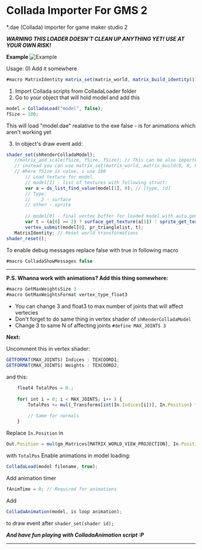 # Collada Importer For GMS 2
*.dae (Collada) importer for game maker studio 2

***WARNING THIS LOADER DOESN'T CLEAN UP ANYTHING YET! USE AT YOUR OWN RISK!***

**Example**
![Example](Example.png)

Usage:
 0) Add it somewhere
 ```javascript
 #macro MatrixIdentity matrix_set(matrix_world, matrix_build_identity());
 ```
 
 1) Import Collada scripts from ColladaLoader folder
 2) Go to your object that will hold model and add this
 
 ```javascript
 model = ColladaLoad("model", false);
 fSize = 100;
 ```
 
 This will load "model.dae" realative to the exe
 false - is for animations which aren't working yet
 
 3) In object's draw event add:
 ```javascript
 shader_set(shRenderColladaModel);
    //matrix_add_scale(fSize, fSize, fSize); // This can be also imported from this project
    // instead you can use matrix_set(matrix_world, matrix_build(0, 0, 0, 0, 0, 0, fSize, fSize, fSize));
    // Where fSize is value, i use 100
        // Load texture for model
        // model[1] - list of textures with following struct:
        var a = ds_list_find_value(model[1], 0); // [type, id]
        // Type:
        //    2 - surface
        // other - sprite
        
        // model[0] - final vertex buffer for loaded model with auto generated format
        var t = (a[0] == 2) ? surface_get_texture(a[1]) : sprite_get_texture(a[1], 0);
        vertex_submit(model[0], pr_trianglelist, t);
    MatrixIdentity; // Reset world transformations
shader_reset();
 ```

To enable debug messages replace false with true in following macro

```javascript
#macro ColladaShowMessages false
```
 
***
**P.S. Whanna work with animations? Add this thing somewhere:**

```javascript
#macro GetMaxWeightsSize 3
#macro GetMaxWeightsFormat vertex_type_float3
```
* You can change 3 and float3 to max number of joints that will affect vertecies
* Don't forget to do same thing in vertex shader of ```shRenderColladaModel```
* Change 3 to same N of affecting joints ```#define MAX_JOINTS 3```

**Next:**

Uncomment this in vertex shader:
```javascript
GETFORMAT(MAX_JOINTS) Indices : TEXCOORD1;
GETFORMAT(MAX_JOINTS) Weights : TEXCOORD2;
```
and this:
```javascript
    float4 TotalPos = 0.;
    
    for( int i = 0; i < MAX_JOINTS; i++ ) {
        TotalPos += mul(_Transforms[int(In.Indices[i])], In.Position) * In.Weights[i];
        
        // Same for normals
    }
```
Replace ```In.Position``` in 
```javascript
Out.Position = mul(gm_Matrices[MATRIX_WORLD_VIEW_PROJECTION], In.Position);
```
with ```TotalPos```
Enable animations in model loading:
```javascript
ColladaLoad(model filename, true);
```
Add animation timer
```javascript
fAnimTime = 0; // Required for animations
```
Add
```javascript
ColladaAnimation(model, is loop animation);
```
to draw event after ```shader_set(shader id);```

***And have fun playing with ColladaAnimation script :P***


***
